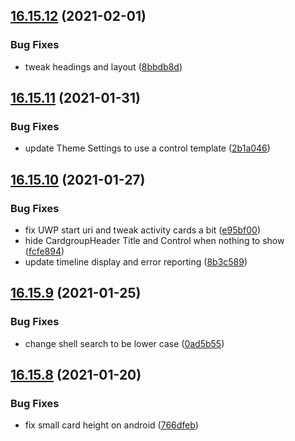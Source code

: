 ## [16.15.12](https://github.com/phandcock/GrampsView/compare/v16.15.11...v16.15.12) (2021-02-01)


### Bug Fixes

* tweak headings and layout ([8bbdb8d](https://github.com/phandcock/GrampsView/commit/8bbdb8da796727af08e4f281d3f7527f0d7446c7))



## [16.15.11](https://github.com/phandcock/GrampsView/compare/v16.15.10...v16.15.11) (2021-01-31)


### Bug Fixes

* update Theme Settings to use a control template ([2b1a046](https://github.com/phandcock/GrampsView/commit/2b1a0465a31b6135a66199b7870ccae2fa3afa71))



## [16.15.10](https://github.com/phandcock/GrampsView/compare/v16.15.9...v16.15.10) (2021-01-27)


### Bug Fixes

* fix UWP start uri and tweak activity cards a bit ([e95bf00](https://github.com/phandcock/GrampsView/commit/e95bf007f95a713d0bb3360eeb544cb2bb1604f5))
* hide CardgroupHeader Title and Control when nothing to show ([fcfe894](https://github.com/phandcock/GrampsView/commit/fcfe894c35d5d378a1724d7c63d185cc3a3e75fa))
* update timeline display and error reporting ([8b3c589](https://github.com/phandcock/GrampsView/commit/8b3c5897ded3a26f79e39a3dbe5d8842dfa1bd8c))



## [16.15.9](https://github.com/phandcock/GrampsView/compare/v16.15.8...v16.15.9) (2021-01-25)


### Bug Fixes

* change shell search to be lower case ([0ad5b55](https://github.com/phandcock/GrampsView/commit/0ad5b55af5fcf89406cb0d7066b0d9641161f4a8))



## [16.15.8](https://github.com/phandcock/GrampsView/compare/v16.15.7...v16.15.8) (2021-01-20)


### Bug Fixes

* fix small card height on android ([766dfeb](https://github.com/phandcock/GrampsView/commit/766dfebfb3f23870f2d9022debfcfed7cad57764))




